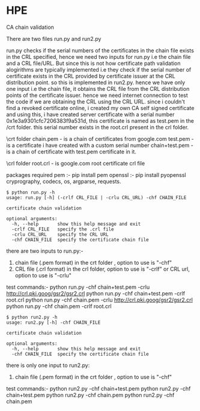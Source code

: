 # HPE
CA chain validation

There are two files run.py and run2.py

run.py checks if the serial numbers of the certificates in the chain file exists in the CRL specified, hence we need two inputs for run.py i.e the chain file and a CRL file/URL. But since this is not how certificate path validation alogirithms are typically implemented i.e they check if the serial number of certificate exists in the CRL provided by certificate issuer at the CRL distribution point. so this is implemented in run2.py. hence we have only one input i.e the chain file, it obtains the CRL file from the CRL distribution points of the certificate issuer. 
hence we need internet connection to test the code if we are obtaining the CRL using the CRL URL.
since i couldn't find a revoked certificate online, i created my own CA self signed certificate and using this, i have created server certificate with a serial number 0x1e3a9301cfc7206383f9a531d, this certificate is named as test.pem in the /crt folder. this serial number exists in the root.crl present in the crl folder.

\crt folder
chain.pem - is a chain of certificates from google.com
test.pem - is a certificate i have created with a custom serial number
chain+test.pem - is a chain of certificate with test.pem certificate in it.

\crl folder
root.crl - is google.com root certificate crl file

packages required
pem :- pip install pem
openssl :- pip install pyopenssl
cryprography, codecs, os, argparse, requests.

```
$ python run.py -h
usage: run.py [-h] (-crlf CRL_FILE | -crlu CRL_URL) -chf CHAIN_FILE

certificate chain validation

optional arguments:
  -h, --help       show this help message and exit
  -crlf CRL_FILE   specify the .crl file
  -crlu CRL_URL    specify the CRL URL
  -chf CHAIN_FILE  specify the certificate chain file
```

there are two inputs to run.py:-
1) chain file (.pem format) in the crt folder , option to use is "-chf"
2) CRL file (.crl format) in the crl folder, option to use is "-crlf"
 or
   CRL url, option to use is "-crlu"

test commands:-
python run.py -chf chain+test.pem -crlu http://crl.pki.goog/gsr2/gsr2.crl
python run.py -chf chain+test.pem -crlf root.crl
python run.py -chf chain.pem -crlu http://crl.pki.goog/gsr2/gsr2.crl
python run.py -chf chain.pem -crlf root.crl


```
$ python run2.py -h
usage: run2.py [-h] -chf CHAIN_FILE

certificate chain validation

optional arguments:
  -h, --help       show this help message and exit
  -chf CHAIN_FILE  specify the certificate chain file
```

there is only one input to run2.py:
1) chain file (.pem format) in the crt folder , option to use is "-chf"

test commands:-
python run2.py -chf chain+test.pem 
python run2.py -chf chain+test.pem 
python run2.py -chf chain.pem 
python run2.py -chf chain.pem 
